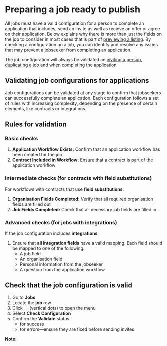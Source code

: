 # Preparing a job ready to publish

All jobs must have a valid configuration for a person to complete an application that includes, send an invite as well as recieve an offer or agree on their application. Below explains why there is more than just the fields on the job to consider in most cases that is part of [previewing a listing](previewing-a-job). By checking a configuration on a job, you can identify and resolve any issues that may prevent a jobseeker from completing an application.

<prompt>

The job configuration will always be validated an [inviting a person](inviting-for-jobs), [duplicating a job](duplicate-a-job) and when completing the application

</prompt>

<explanation>

## Validating job configurations for applications

Job configurations can be validated at any stage to confirm that jobseekers can successfully complete an application. Each configuration follows a set of rules with increasing complexity, depending on the presence of certain elements, like contracts or integrations.

## Rules for validation

### Basic checks
1. **Application Workflow Exists:** Confirm that an application workflow has been created for the job
2. **Contract Included in Workflow:** Ensure that a contract is part of the application workflow

### Intermediate checks (for contracts with field substitutions)
For workflows with contracts that use **field substitutions**:
1. **Organisation Fields Completed:** Verify that all required organisation fields are filled out
2. **Job Fields Completed:** Check that all necessary job fields are filled in

### Advanced checks (for jobs with integrations)
If the job configuration includes **integrations**:
1. Ensure that **all integration fields** have a valid mapping. Each field should be mapped to one of the following:
   - A job field
   - An organisation field
   - Personal information from the jobseeker
   - A question from the application workflow

</explanation>

<instructions>

## Check that the job configuration is valid

1. Go to **Jobs**
2. Locate the **job** row <span class="mdi mdi-checkbox-marked-outline"></span>
3. Click &vellip; (vertical dots) to open the menu
4. Select **Check Configuration** 
5. Confirm the **Validate** status
   * <span class="mdi mdi-check primary"></span> for success 
   * <span class="mdi mdi-exclamation"></span> for errors&mdash;ensure they are fixed before sending invites
   
</instructions>

**Note:**    



